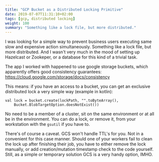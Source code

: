 ```yaml
---
title: "GCP Bucket as a Distributed Locking Primitive"
date: 2019-07-07T11:31:10+02:00
tags: [gcp, distributed locking]
weight: 100
summary: "Something like a lock file, but more distributed."
---
```


I was looking for a simple way to prevent business users executing same slow and expensive action simultaneously. Something like a lock file, but more distributed. And I wasn't very much in the mood of setting up Hazelcast or Zookeper, or a database for this kind of a trivial task. 

<!--more-->

The app I worked with happened to use google storage buckets, which apparently offers good consistency guarantees: https://cloud.google.com/storage/docs/consistency

This means: if you have an access to a bucket, you can get an exclusive distributed lock a very simple way (example in kotlin):

```
val lock = bucket.create(lockPath, "".toByteArray(), 
    Bucket.BlobTargetOption.doesNotExist())
```

No need to be a member of a cluster, sit on the same environment or at all be in the environment. You can do a lock, or remove it, from your workstation with the `gsutil` if you have to.

There's of course a caveat. GCS won't handle TTL's for you. Not in a convenient for this case manner. Should one of your workers fail to clean the lock up after finishing their job, you have to either remove the lock manually, or add creation/mutation timestamp check to the code yourself.
Still, as a simple or temporary solution GCS is a very handy option, IMHO.


